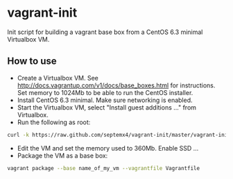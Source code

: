 vagrant-init
============

Init script for building a vagrant base box from a CentOS 6.3 minimal Virtualbox VM.

How to use
---------

 - Create a Virtualbox VM. See http://docs.vagrantup.com/v1/docs/base_boxes.html for instructions.
  Set memory to 1024Mb to be able to run the CentOS installer.
 - Install CentOS 6.3 minimal. Make sure networking is enabled.
 - Start the Virtualbox VM, select "Install guest additions ..." from Virtualbox.
 - Run the following as root:
  ```bash
  curl -k https://raw.github.com/septemx4/vagrant-init/master/vagrant-init.sh > /tmp/vagrant-init.sh; chmod +x /tmp/vagrant.init.sh; /tmp/vagrant-init.sh
  ```
 - Edit the VM and set the memory used to 360Mb. Enable SSD ...
 - Package the VM as a base box: 
  ```bash
  vagrant package --base name_of_my_vm --vagrantfile Vagrantfile
  ```
